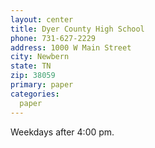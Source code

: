 ```yaml
---
layout: center
title: Dyer County High School
phone: 731-627-2229
address: 1000 W Main Street
city: Newbern
state: TN
zip: 38059
primary: paper
categories:
  paper
---
```


Weekdays after 4:00 pm.
